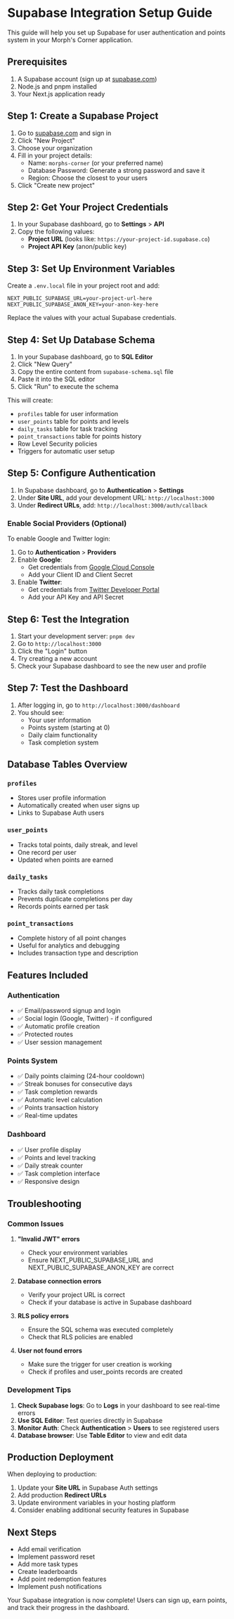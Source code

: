# Supabase Integration Setup Guide

This guide will help you set up Supabase for user authentication and points system in your Morph's Corner application.

## Prerequisites

1. A Supabase account (sign up at [supabase.com](https://supabase.com))
2. Node.js and pnpm installed
3. Your Next.js application ready

## Step 1: Create a Supabase Project

1. Go to [supabase.com](https://supabase.com) and sign in
2. Click "New Project"
3. Choose your organization
4. Fill in your project details:
   - Name: `morphs-corner` (or your preferred name)
   - Database Password: Generate a strong password and save it
   - Region: Choose the closest to your users
5. Click "Create new project"

## Step 2: Get Your Project Credentials

1. In your Supabase dashboard, go to **Settings** > **API**
2. Copy the following values:
   - **Project URL** (looks like: `https://your-project-id.supabase.co`)
   - **Project API Key** (anon/public key)

## Step 3: Set Up Environment Variables

Create a `.env.local` file in your project root and add:

```env
NEXT_PUBLIC_SUPABASE_URL=your-project-url-here
NEXT_PUBLIC_SUPABASE_ANON_KEY=your-anon-key-here
```

Replace the values with your actual Supabase credentials.

## Step 4: Set Up Database Schema

1. In your Supabase dashboard, go to **SQL Editor**
2. Click "New Query"
3. Copy the entire content from `supabase-schema.sql` file
4. Paste it into the SQL editor
5. Click "Run" to execute the schema

This will create:
- `profiles` table for user information
- `user_points` table for points and levels
- `daily_tasks` table for task tracking
- `point_transactions` table for points history
- Row Level Security policies
- Triggers for automatic user setup

## Step 5: Configure Authentication

1. In Supabase dashboard, go to **Authentication** > **Settings**
2. Under **Site URL**, add your development URL: `http://localhost:3000`
3. Under **Redirect URLs**, add: `http://localhost:3000/auth/callback`

### Enable Social Providers (Optional)

To enable Google and Twitter login:

1. Go to **Authentication** > **Providers**
2. Enable **Google**:
   - Get credentials from [Google Cloud Console](https://console.cloud.google.com/)
   - Add your Client ID and Client Secret
3. Enable **Twitter**:
   - Get credentials from [Twitter Developer Portal](https://developer.twitter.com/)
   - Add your API Key and API Secret

## Step 6: Test the Integration

1. Start your development server: `pnpm dev`
2. Go to `http://localhost:3000`
3. Click the "Login" button
4. Try creating a new account
5. Check your Supabase dashboard to see the new user and profile

## Step 7: Test the Dashboard

1. After logging in, go to `http://localhost:3000/dashboard`
2. You should see:
   - Your user information
   - Points system (starting at 0)
   - Daily claim functionality
   - Task completion system

## Database Tables Overview

### `profiles`
- Stores user profile information
- Automatically created when user signs up
- Links to Supabase Auth users

### `user_points`
- Tracks total points, daily streak, and level
- One record per user
- Updated when points are earned

### `daily_tasks`
- Tracks daily task completions
- Prevents duplicate completions per day
- Records points earned per task

### `point_transactions`
- Complete history of all point changes
- Useful for analytics and debugging
- Includes transaction type and description

## Features Included

### Authentication
- ✅ Email/password signup and login
- ✅ Social login (Google, Twitter) - if configured
- ✅ Automatic profile creation
- ✅ Protected routes
- ✅ User session management

### Points System
- ✅ Daily points claiming (24-hour cooldown)
- ✅ Streak bonuses for consecutive days
- ✅ Task completion rewards
- ✅ Automatic level calculation
- ✅ Points transaction history
- ✅ Real-time updates

### Dashboard
- ✅ User profile display
- ✅ Points and level tracking
- ✅ Daily streak counter
- ✅ Task completion interface
- ✅ Responsive design

## Troubleshooting

### Common Issues

1. **"Invalid JWT" errors**
   - Check your environment variables
   - Ensure NEXT_PUBLIC_SUPABASE_URL and NEXT_PUBLIC_SUPABASE_ANON_KEY are correct

2. **Database connection errors**
   - Verify your project URL is correct
   - Check if your database is active in Supabase dashboard

3. **RLS policy errors**
   - Ensure the SQL schema was executed completely
   - Check that RLS policies are enabled

4. **User not found errors**
   - Make sure the trigger for user creation is working
   - Check if profiles and user_points records are created

### Development Tips

1. **Check Supabase logs**: Go to **Logs** in your dashboard to see real-time errors
2. **Use SQL Editor**: Test queries directly in Supabase
3. **Monitor Auth**: Check **Authentication** > **Users** to see registered users
4. **Database browser**: Use **Table Editor** to view and edit data

## Production Deployment

When deploying to production:

1. Update your **Site URL** in Supabase Auth settings
2. Add production **Redirect URLs**
3. Update environment variables in your hosting platform
4. Consider enabling additional security features in Supabase

## Next Steps

- Add email verification
- Implement password reset
- Add more task types
- Create leaderboards
- Add point redemption features
- Implement push notifications

Your Supabase integration is now complete! Users can sign up, earn points, and track their progress in the dashboard.
